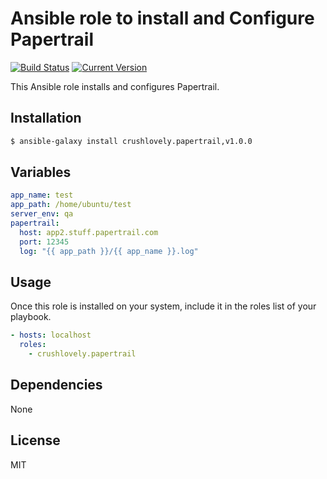 # Ansible role to install and Configure Papertrail

[![Build Status](https://circleci.com/gh/crushlovely/ansible-papertrail.svg?style=shield)](https://github.com/crushlovely/ansible-papertrail)
[![Current Version](http://img.shields.io/github/release/crushlovely/ansible-papertrail.svg?style=flat)](https://galaxy.ansible.com/list#/users/3804)

This Ansible role installs and configures Papertrail.

## Installation

``` bash
$ ansible-galaxy install crushlovely.papertrail,v1.0.0
```

## Variables

``` yaml
app_name: test
app_path: /home/ubuntu/test
server_env: qa
papertrail:
  host: app2.stuff.papertrail.com
  port: 12345
  log: "{{ app_path }}/{{ app_name }}.log"
```

## Usage

Once this role is installed on your system, include it in the roles list of your playbook.

``` yaml
- hosts: localhost
  roles:
    - crushlovely.papertrail
```

## Dependencies

None

## License

MIT